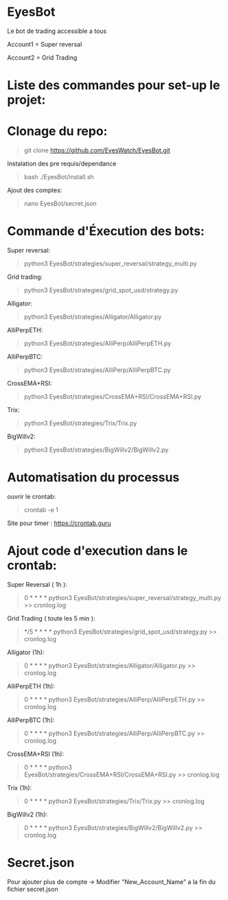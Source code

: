 # EyesBot
 Le bot de trading accessible a tous 

Account1 = Super reversal

Account2 = Grid Trading

# Liste des commandes pour set-up le projet:

# Clonage du repo:

>git clone https://github.com/EyesWatch/EyesBot.git

Instalation des pre requis/dependance

>bash ./EyesBot/install.sh

Ajout des comptes:

>nano EyesBot/secret.json

# Commande d'Éxecution des bots:
Super reversal:

>python3 EyesBot/strategies/super_reversal/strategy_multi.py

Grid trading:

>python3 EyesBot/strategies/grid_spot_usd/strategy.py

Alligator:

>python3 EyesBot/strategies/Alligator/Alligator.py

AlliPerpETH:

>python3 EyesBot/strategies/AlliPerp/AlliPerpETH.py

AlliPerpBTC:

>python3 EyesBot/strategies/AlliPerp/AlliPerpBTC.py

CrossEMA+RSI:

>python3 EyesBot/strategies/CrossEMA+RSI/CrossEMA+RSI.py

Trix:

>python3 EyesBot/strategies/Trix/Trix.py

BigWillv2:

>python3 EyesBot/strategies/BigWillv2/BigWillv2.py

# Automatisation du processus
ouvrir le crontab:

>crontab -e 
>1

Site pour timer : https://crontab.guru

# Ajout code d'execution dans le crontab:

Super Reversal ( 1h ):

>0 * * * * python3 EyesBot/strategies/super_reversal/strategy_multi.py >> cronlog.log

Grid Trading ( toute les 5 min ):

>*/5 * * * * python3 EyesBot/strategies/grid_spot_usd/strategy.py >> cronlog.log

Alligator (1h):

>0 * * * * python3 EyesBot/strategies/Alligator/Alligator.py >> cronlog.log

AlliPerpETH (1h):

>0 * * * * python3 EyesBot/strategies/AlliPerp/AlliPerpETH.py >> cronlog.log

AlliPerpBTC (1h):

>0 * * * * python3 EyesBot/strategies/AlliPerp/AlliPerpBTC.py >> cronlog.log

CrossEMA+RSI (1h):

>0 * * * * python3 EyesBot/strategies/CrossEMA+RSI/CrossEMA+RSI.py >> cronlog.log

Trix (1h):

>0 * * * * python3 EyesBot/strategies/Trix/Trix.py >> cronlog.log


BigWillv2 (1h):

>0 * * * * python3 EyesBot/strategies/BigWillv2/BigWillv2.py >> cronlog.log



# Secret.json
Pour ajouter plus de compte -> Modifier "New_Account_Name" a la fin du fichier secret.json

